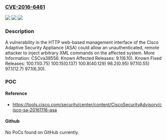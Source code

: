 ### [CVE-2016-6461](https://cve.mitre.org/cgi-bin/cvename.cgi?name=CVE-2016-6461)
![](https://img.shields.io/static/v1?label=Product&message=Cisco%20Adaptive%20Security%20Appliance%20(ASA)%209.1(6.10)&color=blue)
![](https://img.shields.io/static/v1?label=Version&message=Cisco%20Adaptive%20Security%20Appliance%20(ASA)%209.1(6.10)%20&color=brightgreen)
![](https://img.shields.io/static/v1?label=Vulnerability&message=unspecified&color=brightgreen)

### Description

A vulnerability in the HTTP web-based management interface of the Cisco Adaptive Security Appliance (ASA) could allow an unauthenticated, remote attacker to inject arbitrary XML commands on the affected system. More Information: CSCva38556. Known Affected Releases: 9.1(6.10). Known Fixed Releases: 100.11(0.75) 100.15(0.137) 100.8(40.129) 96.2(0.95) 97.1(0.55) 97.1(12.7) 97.1(6.30).

### POC

#### Reference
- https://tools.cisco.com/security/center/content/CiscoSecurityAdvisory/cisco-sa-20161116-asa

#### Github
No PoCs found on GitHub currently.

